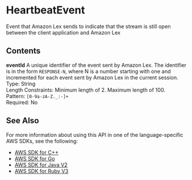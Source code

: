 # HeartbeatEvent<a name="API_runtime_HeartbeatEvent"></a>

Event that Amazon Lex sends to indicate that the stream is still open between the client application and Amazon Lex 

## Contents<a name="API_runtime_HeartbeatEvent_Contents"></a>

 **eventId**   <a name="lexv2-Type-runtime_HeartbeatEvent-eventId"></a>
A unique identifier of the event sent by Amazon Lex\. The identifier is in the form `RESPONSE-N`, where N is a number starting with one and incremented for each event sent by Amazon Lex in the current session\.  
Type: String  
Length Constraints: Minimum length of 2\. Maximum length of 100\.  
Pattern: `[0-9a-zA-Z._:-]+`   
Required: No

## See Also<a name="API_runtime_HeartbeatEvent_SeeAlso"></a>

For more information about using this API in one of the language\-specific AWS SDKs, see the following:
+  [AWS SDK for C\+\+](https://docs.aws.amazon.com/goto/SdkForCpp/runtime.lex.v2-2020-08-07/HeartbeatEvent) 
+  [AWS SDK for Go](https://docs.aws.amazon.com/goto/SdkForGoV1/runtime.lex.v2-2020-08-07/HeartbeatEvent) 
+  [AWS SDK for Java V2](https://docs.aws.amazon.com/goto/SdkForJavaV2/runtime.lex.v2-2020-08-07/HeartbeatEvent) 
+  [AWS SDK for Ruby V3](https://docs.aws.amazon.com/goto/SdkForRubyV3/runtime.lex.v2-2020-08-07/HeartbeatEvent) 
